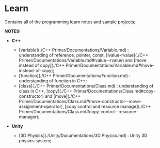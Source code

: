 # Learn

Contains all of the programming learn notes and sample projects;

**NOTES:**
* **C++**
	- [variable](./C++ Primer/Documentations/Variable.md) : understanding of reference, pointer, const, [lvalue-rvalue](./C++ Primer/Documentations/Variable.md#lvalue--rvalue) and [move instead of copy](./C++ Primer/Documentations/Variable.md#move-instead-of-copy);
	- [function](./C++ Primer/Documentations/Function.md) : understanding of function in C++;
	- [class](./C++ Primer/Documentations/Class.md) : understanding of class in C++, [copy](./C++ Primer/Documentations/Class.md#copy-constructor) and [move](./C++ Primer/Documentations/Class.md#move-constructor--move-assignment-operator),  [copy control and resource manage](./C++ Primer/Documentations/Class.md#copy-control--resource-manager);

* **Unity**
	- [3D Physics](./Unity/Documentations/3D Physics.md) : Unity 3D physics system;